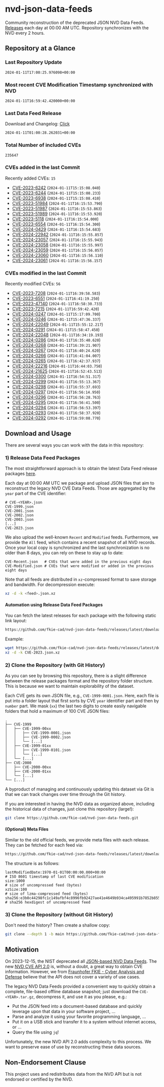 # nvd-json-data-feeds

Community reconstruction of the deprecated JSON NVD Data Feeds. 
[Releases](https://github.com/fkie-cad/nvd-json-data-feeds/releases/latest) each day at 00:00 AM UTC.
Repository synchronizes with the NVD every 2 hours.

## Repository at a Glance

### Last Repository Update

```plain
2024-01-11T17:00:25.976098+00:00
```

### Most recent CVE Modification Timestamp synchronized with NVD

```plain
2024-01-11T16:59:42.420000+00:00
```

### Last Data Feed Release

Download and Changelog: [Click](https://github.com/fkie-cad/nvd-json-data-feeds/releases/latest)

```plain
2024-01-11T01:00:28.262031+00:00
```

### Total Number of included CVEs

```plain
235647
```

### CVEs added in the last Commit

Recently added CVEs: `15`

* [CVE-2023-6242](CVE-2023/CVE-2023-62xx/CVE-2023-6242.json) (`2024-01-11T15:15:08.040`)
* [CVE-2023-6244](CVE-2023/CVE-2023-62xx/CVE-2023-6244.json) (`2024-01-11T15:15:08.233`)
* [CVE-2023-6938](CVE-2023/CVE-2023-69xx/CVE-2023-6938.json) (`2024-01-11T15:15:08.410`)
* [CVE-2023-51984](CVE-2023/CVE-2023-519xx/CVE-2023-51984.json) (`2024-01-11T16:15:53.790`)
* [CVE-2023-51987](CVE-2023/CVE-2023-519xx/CVE-2023-51987.json) (`2024-01-11T16:15:53.863`)
* [CVE-2023-51989](CVE-2023/CVE-2023-519xx/CVE-2023-51989.json) (`2024-01-11T16:15:53.920`)
* [CVE-2023-5118](CVE-2023/CVE-2023-51xx/CVE-2023-5118.json) (`2024-01-11T16:15:54.000`)
* [CVE-2023-6554](CVE-2023/CVE-2023-65xx/CVE-2023-6554.json) (`2024-01-11T16:15:54.300`)
* [CVE-2024-0429](CVE-2024/CVE-2024-04xx/CVE-2024-0429.json) (`2024-01-11T16:15:54.683`)
* [CVE-2024-22942](CVE-2024/CVE-2024-229xx/CVE-2024-22942.json) (`2024-01-11T16:15:55.857`)
* [CVE-2024-23057](CVE-2024/CVE-2024-230xx/CVE-2024-23057.json) (`2024-01-11T16:15:55.943`)
* [CVE-2024-23058](CVE-2024/CVE-2024-230xx/CVE-2024-23058.json) (`2024-01-11T16:15:55.997`)
* [CVE-2024-23059](CVE-2024/CVE-2024-230xx/CVE-2024-23059.json) (`2024-01-11T16:15:56.057`)
* [CVE-2024-23060](CVE-2024/CVE-2024-230xx/CVE-2024-23060.json) (`2024-01-11T16:15:56.110`)
* [CVE-2024-23061](CVE-2024/CVE-2024-230xx/CVE-2024-23061.json) (`2024-01-11T16:15:56.157`)


### CVEs modified in the last Commit

Recently modified CVEs: `56`

* [CVE-2023-7208](CVE-2023/CVE-2023-72xx/CVE-2023-7208.json) (`2024-01-11T16:39:58.583`)
* [CVE-2023-6551](CVE-2023/CVE-2023-65xx/CVE-2023-6551.json) (`2024-01-11T16:41:19.250`)
* [CVE-2023-47140](CVE-2023/CVE-2023-471xx/CVE-2023-47140.json) (`2024-01-11T16:58:30.733`)
* [CVE-2023-7215](CVE-2023/CVE-2023-72xx/CVE-2023-7215.json) (`2024-01-11T16:59:42.420`)
* [CVE-2024-0247](CVE-2024/CVE-2024-02xx/CVE-2024-0247.json) (`2024-01-11T15:17:09.700`)
* [CVE-2024-0246](CVE-2024/CVE-2024-02xx/CVE-2024-0246.json) (`2024-01-11T15:47:36.337`)
* [CVE-2024-22049](CVE-2024/CVE-2024-220xx/CVE-2024-22049.json) (`2024-01-11T15:55:12.217`)
* [CVE-2024-0291](CVE-2024/CVE-2024-02xx/CVE-2024-0291.json) (`2024-01-11T15:58:47.450`)
* [CVE-2024-22048](CVE-2024/CVE-2024-220xx/CVE-2024-22048.json) (`2024-01-11T16:34:19.193`)
* [CVE-2024-0286](CVE-2024/CVE-2024-02xx/CVE-2024-0286.json) (`2024-01-11T16:35:40.620`)
* [CVE-2024-0268](CVE-2024/CVE-2024-02xx/CVE-2024-0268.json) (`2024-01-11T16:39:21.907`)
* [CVE-2024-0267](CVE-2024/CVE-2024-02xx/CVE-2024-0267.json) (`2024-01-11T16:40:24.620`)
* [CVE-2024-0266](CVE-2024/CVE-2024-02xx/CVE-2024-0266.json) (`2024-01-11T16:41:04.007`)
* [CVE-2024-0265](CVE-2024/CVE-2024-02xx/CVE-2024-0265.json) (`2024-01-11T16:42:37.937`)
* [CVE-2024-22216](CVE-2024/CVE-2024-222xx/CVE-2024-22216.json) (`2024-01-11T16:44:03.750`)
* [CVE-2024-21625](CVE-2024/CVE-2024-216xx/CVE-2024-21625.json) (`2024-01-11T16:52:43.513`)
* [CVE-2024-0300](CVE-2024/CVE-2024-03xx/CVE-2024-0300.json) (`2024-01-11T16:54:51.317`)
* [CVE-2024-0299](CVE-2024/CVE-2024-02xx/CVE-2024-0299.json) (`2024-01-11T16:55:13.367`)
* [CVE-2024-0298](CVE-2024/CVE-2024-02xx/CVE-2024-0298.json) (`2024-01-11T16:55:37.693`)
* [CVE-2024-0297](CVE-2024/CVE-2024-02xx/CVE-2024-0297.json) (`2024-01-11T16:56:14.950`)
* [CVE-2024-0296](CVE-2024/CVE-2024-02xx/CVE-2024-0296.json) (`2024-01-11T16:56:28.763`)
* [CVE-2024-0295](CVE-2024/CVE-2024-02xx/CVE-2024-0295.json) (`2024-01-11T16:56:41.500`)
* [CVE-2024-0294](CVE-2024/CVE-2024-02xx/CVE-2024-0294.json) (`2024-01-11T16:56:53.397`)
* [CVE-2024-0293](CVE-2024/CVE-2024-02xx/CVE-2024-0293.json) (`2024-01-11T16:58:37.920`)
* [CVE-2024-0292](CVE-2024/CVE-2024-02xx/CVE-2024-0292.json) (`2024-01-11T16:59:08.770`)


## Download and Usage

There are several ways you can work with the data in this repository:

### 1) Release Data Feed Packages

The most straightforward approach is to obtain the latest Data Feed release packages [here](https://github.com/fkie-cad/nvd-json-data-feeds/releases/latest).

Each day at 00:00 AM UTC we package and upload JSON files that aim to reconstruct the legacy NVD CVE Data Feeds.
Those are aggregated by the `year` part of the CVE identifier:

```
# CVE-<YEAR>.json
CVE-1999.json
CVE-2001.json
CVE-2002.json
CVE-2003.json
[...]
CVE-2023.json
```

We also upload the well-known `Recent` and `Modified` feeds.
Furthermore, we provide the `All` feed, which contains a recent snapshot of all NVD records.
Once your local copy is synchronized and the last synchronization is no older than 8 days, you can rely on these to stay up to date:

```plain
CVE-Recent.json   # CVEs that were added in the previous eight days
CVE-Modified.json # CVEs that were modified or added in the previous eight days
```

Note that all feeds are distributed in `xz`-compressed format to save storage and bandwidth.
For decompression execute:

```sh
xz -d -k <feed>.json.xz
```


#### Automation using Release Data Feed Packages

You can fetch the latest releases for each package with the following static link layout:

```sh
https://github.com/fkie-cad/nvd-json-data-feeds/releases/latest/download/CVE-<YEAR>.json.xz
```

Example:

```sh
wget https://github.com/fkie-cad/nvd-json-data-feeds/releases/latest/download/CVE-2023.json.xz
xz -d -k CVE-2023.json.xz
```



### 2) Clone the Repository (with Git History)

As you can see by browsing this repository, there is a slight difference between the release packages format and the repository folder structure.
This is because we want to maintain explorability of the dataset.

Each CVE gets its own JSON file, e.g., `CVE-1999-0001.json`.
Here, each file is put into a folder layout that first sorts by CVE `year` identifier part and then by `number` part.
We mask (`xx`) the last two digits to create easily navigable folders that hold a maximum of 100 CVE JSON files:

```plain
.
├── CVE-1999
│   ├── CVE-1999-00xx
│   │   ├── CVE-1999-0001.json
│   │   ├── CVE-1999-0002.json
│   │   └── [...]
│   ├── CVE-1999-01xx
│   │   ├── CVE-1999-0101.json
│   │   └── [...]
│   └── [...]
├── CVE-2000
│   ├── CVE-2000-00xx
│   ├── CVE-2000-01xx
│   └── [...]
└── [...]
```

A byproduct of managing and continuously updating this dataset via Git is that we can track changes over time through the Git history.

If you are interested in having the NVD data as organized above, including the historical data of changes, just clone this repository (large!):

```sh
git clone https://github.com/fkie-cad/nvd-json-data-feeds.git
```

#### (Optional) Meta Files

Similar to the old official feeds, we provide meta files with each release. They can be fetched for each feed via:

```sh
https://github.com/fkie-cad/nvd-json-data-feeds/releases/latest/download/CVE-<YEAR>.meta
```

The structure is as follows:

```plain
lastModifiedDate:1970-01-01T00:00:00.000+00:00                          # ISO 8601 timestamp of last CVE modification
size:1000                                                               # size of uncompressed feed (bytes)
xzSize:100                                                              # size of lzma-compressed feed (bytes)
sha256:e3b0c44298fc1c149afbf4c8996fb92427ae41e4649b934ca495991b7852b855 # sha256 hexdigest of uncompressed feed
```


### 3) Clone the Repository (without Git History)

Don't need the history? Then create a shallow copy:

```sh
git clone --depth 1 -b main https://github.com/fkie-cad/nvd-json-data-feeds.git
```

## Motivation

On 2023-12-15, the NIST deprecated all [JSON-based NVD Data Feeds](https://nvd.nist.gov/vuln/data-feeds#divRetirementBanner-1).
The new [NVD CVE API 2.0](https://nvd.nist.gov/developers/vulnerabilities) is, without a doubt, a great way to obtain CVE information.
However, we from [Fraunhofer FKIE - Cyber Analysis and Defense](https://www.fkie.fraunhofer.de/en/departments/cad.html) believe that the API does not cover a variety of use cases.

The legacy NVD Data Feeds provided a convenient way to quickly obtain a complete, file-based offline database snapshot; just download the `CVE-<YEAR>.tar.gz`, decompress it, and use it as you please, e.g.:

* Put the JSON feed into a document-based database and quickly leverage upon that data in your software project, ...
* Parse and analyze it using your favorite programming language, ...
* Put it on a USB stick and transfer it to a system without internet access, or ...
* Query the file using `jq`!

Unfortunately, the new NVD API 2.0 adds complexity to this process.
We want to preserve ease of use by reconstructing these data sources.

## Non-Endorsement Clause

This project uses and redistributes data from the NVD API but is not endorsed or certified by the NVD.